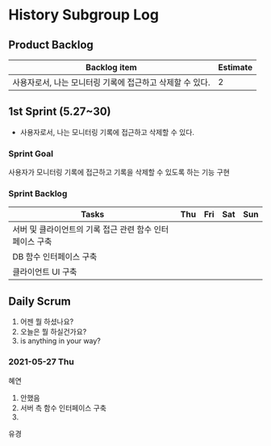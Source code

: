 # History Subgroup Log

## Product Backlog

| Backlog item                                                           | Estimate |
| ---------------------------------------------------------------------- | -------- |
| 사용자로서, 나는 모니터링 기록에 접근하고 삭제할 수 있다.                | 2        |

## 1st Sprint (5.27~30)

- 사용자로서, 나는 모니터링 기록에 접근하고 삭제할 수 있다. 

### Sprint Goal

사용자가 모니터링 기록에 접근하고 기록을 삭제할 수 있도록 하는 기능 구현

### Sprint Backlog

| Tasks                                                             | Thu | Fri | Sat | Sun |
| ----------------------------------------------------------------- | --- | --- | --- | --- |
| 서버 및 클라이언트의 기록 접근 관련 함수 인터페이스 구축            |    |     |     |     |
| DB 함수 인터페이스 구축                                            |    |     |     |     |
| 클라이언트 UI 구축                                                 |    |     |     |     |

## Daily Scrum

1. 어젠 뭘 하셨나요?
2. 오늘은 뭘 하실건가요?
3. is anything in your way?

### 2021-05-27 Thu

혜연

1. 안했음
2. 서버 측 함수 인터페이스 구축
3.

유경
